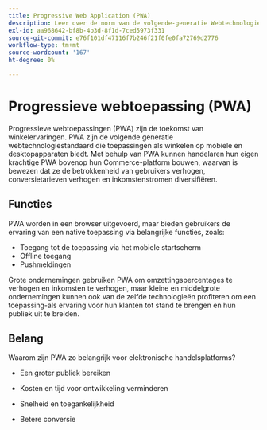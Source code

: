 ```yaml
---
title: Progressive Web Application (PWA)
description: Leer over de norm van de volgende-generatie Webtechnologie voor e-commercesites.
exl-id: aa968642-bf8b-4b3d-8f1d-7ced5973f331
source-git-commit: e76f101df47116f7b246f21f0fe0fa72769d2776
workflow-type: tm+mt
source-wordcount: '167'
ht-degree: 0%

---
```


# Progressieve webtoepassing (PWA)

Progressieve webtoepassingen (PWA) zijn de toekomst van winkelervaringen. PWA zijn de volgende generatie webtechnologiestandaard die toepassingen als winkelen op mobiele en desktopapparaten biedt. Met behulp van PWA kunnen handelaren hun eigen krachtige PWA bovenop hun Commerce-platform bouwen, waarvan is bewezen dat ze de betrokkenheid van gebruikers verhogen, conversietarieven verhogen en inkomstenstromen diversifiëren.

## Functies

PWA worden in een browser uitgevoerd, maar bieden gebruikers de ervaring van een native toepassing via belangrijke functies, zoals:

- Toegang tot de toepassing via het mobiele startscherm
- Offline toegang
- Pushmeldingen

Grote ondernemingen gebruiken PWA om omzettingspercentages te verhogen en inkomsten te verhogen, maar kleine en middelgrote ondernemingen kunnen ook van de zelfde technologieën profiteren om een toepassing-als ervaring voor hun klanten tot stand te brengen en hun publiek uit te breiden.

## Belang

Waarom zijn PWA zo belangrijk voor elektronische handelsplatforms?

- Een groter publiek bereiken

- Kosten en tijd voor ontwikkeling verminderen

- Snelheid en toegankelijkheid

- Betere conversie
